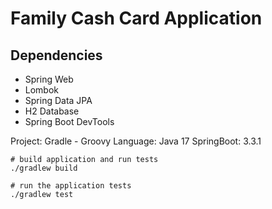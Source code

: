 # Family Cash Card Application

## Dependencies
- Spring Web
- Lombok
- Spring Data JPA
- H2 Database
- Spring Boot DevTools

Project: Gradle - Groovy
Language: Java 17
SpringBoot: 3.3.1

````shell
# build application and run tests
./gradlew build

# run the application tests
./gradlew test
````

